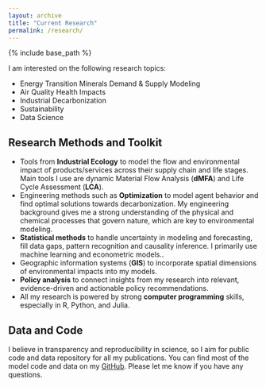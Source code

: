 ```yaml
---
layout: archive
title: "Current Research"
permalink: /research/
---
```


{% include base_path %}

I am interested on the following research topics:

* Energy Transition Minerals Demand & Supply Modeling
* Air Quality Health Impacts
* Industrial Decarbonization
* Sustainability
* Data Science

## Research Methods and Toolkit

* Tools from **Industrial Ecology** to model the flow and environmental impact of products/services across their supply chain and life stages. Main tools I use are dynamic Material Flow Analysis (**dMFA**) and Life Cycle Assessment (**LCA**).
* Engineering methods such as **Optimization** to model agent behavior and find optimal solutions towards decarbonization. My engineering background gives me a strong understanding of the physical and chemical processes that govern nature, which are key to environmental modeling.
* **Statistical methods** to handle uncertainty in modeling and forecasting, fill data gaps, pattern recognition and causality inference. I primarily use machine learning and econometric models..
* Geographic information systems (**GIS**) to incorporate spatial dimensions of environmental impacts into my models.
* **Policy analysis** to connect insights from my research into relevant, evidence-driven and actionable policy recommendations.
* All my research is powered by strong **computer programming** skills, especially in R, Python, and Julia. 

## Data and Code

I believe in transparency and reproducibility in science, so I aim for public code and data repository for all my publications. You can find most of the model code and data on my [GitHub](https://github.com/pmbusch). Please let me know if you have any questions. 
